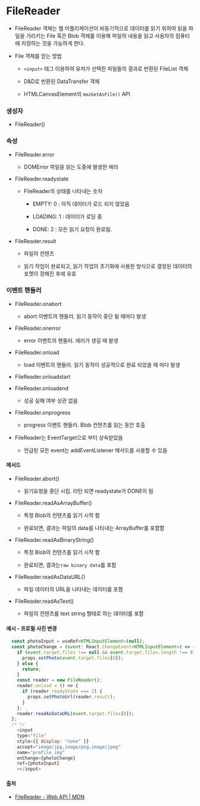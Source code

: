 # FileReader

- FileReader 객체는 웹 어플리케이션이 비동기적으로 데이터를 읽기 위하여 읽을 파일을 가리키는 File 혹은 Blob 객체를 이용해 파일의 내용을 읽고 사용자의 컴퓨터에 저장하는 것을 가능하게 한다.

- File 객체를 얻는 방법
  
  - `<input>` 태그 이용하여 유저가 선택한 파일들의 결과로 반환된 FileList 객체
  
  - D&D로 반환된 DataTransfer 객체
  
  - HTMLCanvasElement의 `mozGetAsFile()` API

### 생성자

- FileReader()

### 속성

- FileReader.error
  
  - DOMError 파일을 읽는 도중에 발생한 에러

- FileReader.readystate
  
  - FileReader의 상태를 나타내는 숫자
    
    - EMPTY: 0 : 아직 데이터가 로드 되지 않았음
    
    - LOADING: 1 : 데이터가 로딩 중
    
    - DONE: 2 : 모든 읽기 요청이 완료됨.

- FileReader.result
  
  - 파일의 컨텐츠
  
  - 읽기 작업이 완료되고, 읽기 작업의 초기화에 사용한 방식으로 결정된 데이터의 포멧이 정해진 후에 유효

### 이벤트 핸들러

- FileReader.onabort
  
  - abort 이벤트의 핸들러. 읽기 동작이 중단 될 때마다 발생

- FileReader.onerror
  
  - error 이벤트의 핸들러. 에러가 생길 때 발생

- FileReader.onload
  
  - load 이벤트의 핸들러. 읽기 동작이 성공적으로 완료 되었을 때 마다 발생

- FileReader.onloadstart

- FileReader.onloadend
  
  - 성공 실패 여부 상관 없음

- FileReader.onprogress
  
  - progress 이벤트 핸들러. Blob 컨텐츠를 읽는 동안 호출

- FileReader는 EventTarget으로 부터 상속받았음
  
  - 언급된 모든 event는 addEventListener 메서드를 사용할 수 있음

#### 메서드

- FileReader.abort()
  
  - 읽기요청을 중단 시킴. 리턴 되면 readystate가 DONE이 됨

- FileReader.readAsArrayBuffer()
  
  - 특정 Blob의 컨텐츠를 읽기 시작 함
  
  - 완료되면, 결과는 파일의 data를 나타내는 ArrayBuffer를 포함함

- FileReader.readAsBinaryString()
  
  - 특정 Blob의 컨텐츠를 읽기 시작 함
  
  - 완료되면, 결과는`raw binary data`를 포함

- FileReader.readAsDataURL()
  
  - 파일 데이터의 URL을 나타내는 데이터를 포함

- FileReader.readAsText()
  
  - 파일의 컨텐츠를 text string 형태로 하는 데이터를 포함

#### 예시 - 프로필 사진 변경

```js
  const photoInput = useRef<HTMLInputElement>(null);
  const photoChange = (event: React.ChangeEvent<HTMLInputElement>) => {
    if (event.target.files !== null && event.target.files.length !== 0) {
      props.setPhoto(event.target.files[0]);
    } else {
      return;
    }
    const reader = new FileReader();
    reader.onload = () => {
      if (reader.readyState === 2) {
        props.setPhotoUrl(reader.result);
      }
    };
    reader.readAsDataURL(event.target.files[0]);
  };
  /* */
    <input
    type="file"
    style={{ display: "none" }}
    accept="image/jpg,image/png,image/jpeg"
    name="profile_img"
    onChange={photoChange}
    ref={photoInput}
    ></input>
```

#### 출처

- [FileReader - Web API | MDN](https://developer.mozilla.org/ko/docs/Web/API/FileReader)
